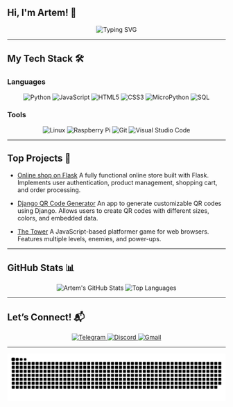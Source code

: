 ## Hi, I'm Artem! 👋

<p align="center">
  <img src="https://readme-typing-svg.herokuapp.com?font=Fira+Code&pause=1000&color=15F78E&center=true&vCenter=true&width=435&lines=Welcome+to+my+GitHub!+🌟;I+love+coding+and+problem-solving." alt="Typing SVG" />
</p>

---

## My Tech Stack 🛠️

### Languages
<div align="center">
  <img src="https://img.shields.io/badge/Python-3776AB?style=flat&logo=python&logoColor=white" alt="Python" height="30"/>
  <img src="https://img.shields.io/badge/JavaScript-F7DF1E?style=flat&logo=javascript&logoColor=black" alt="JavaScript" height="30"/>
  <img src="https://img.shields.io/badge/HTML5-E34F26?style=flat&logo=html5&logoColor=white" alt="HTML5" height="30"/>
  <img src="https://img.shields.io/badge/CSS3-1572B6?style=flat&logo=css3&logoColor=white" alt="CSS3" height="30"/>
  <img src="https://img.shields.io/badge/MicroPython-2B2728?style=flat&logo=micropython&logoColor=white" alt="MicroPython" height="30"/>
  <img src="https://img.shields.io/badge/SQL-4479A1?style=flat&logo=sql&logoColor=white" alt="SQL" height="30"/>
</div>

### Tools
<div align="center">
  <img src="https://img.shields.io/badge/Linux-FCC624?style=flat&logo=linux&logoColor=black" alt="Linux" height="30"/>
  <img src="https://img.shields.io/badge/Raspberry_Pi-C51A4A?style=flat&logo=raspberry-pi&logoColor=white" alt="Raspberry Pi" height="30"/>
  <img src="https://img.shields.io/badge/Git-F05032?style=flat&logo=git&logoColor=white" alt="Git" height="30"/>
  <img src="https://img.shields.io/badge/Visual_Studio_Code-007ACC?style=flat&logo=visual-studio-code&logoColor=white" alt="Visual Studio Code" height="30"/>
</div>

---

## Top Projects 🌟

- [Online shop on Flask](https://github.com/ArtemVlasov2009/Shop_Project)
  A fully functional online store built with Flask. Implements user authentication, product management, shopping cart, and order processing.

- [Django QR Code Generator](https://github.com/ArtemVlasov2009/DJANGO_QRCODE_GENERATOR)
  An app to generate customizable QR codes using Django. Allows users to create QR codes with different sizes, colors, and embedded data.

- [The Tower](https://github.com/ArtemVlasov2009/TheTower)
  A JavaScript-based platformer game for web browsers. Features multiple levels, enemies, and power-ups.

---

## GitHub Stats 📊

<div align="center">
  <img src="https://github-readme-stats.vercel.app/api?username=ArtemVlasov2009&show_icons=true&theme=radical" alt="Artem's GitHub Stats" />
  <img src="https://github-readme-stats.vercel.app/api/top-langs/?username=ArtemVlasov2009&layout=compact&theme=radical" alt="Top Languages" />
</div>

---

## Let’s Connect! 📬

<div align="center">
  <a href="https://t.me/kouqiuzz">
    <img src="https://img.shields.io/badge/Telegram-2CA5E0?style=for-the-badge&logo=telegram&logoColor=white" alt="Telegram" />
  </a>
  <a href="https://discord.com/channels/@kouqiuzz">
    <img src="https://img.shields.io/badge/Discord-7289DA?style=for-the-badge&logo=discord&logoColor=white" alt="Discord"/>
  </a>
  <a href="mailto:av3411261@gmail.com">
    <img src="https://img.shields.io/badge/Gmail-D14836?style=for-the-badge&logo=gmail&logoColor=white" alt="Gmail"/>
  </a>
</div>

---
<div align="center">
  <img src="https://raw.githubusercontent.com/Platane/snk/output/github-contribution-grid-snake-dark.svg" alt="Snake animation" />
</div>
